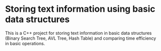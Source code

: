 # Storing text information using basic data structures

This is a C++ project for storing text information in basic data structures (Binary Search Tree, AVL Tree, Hash Table) and comparing time efficiency in basic operations.
